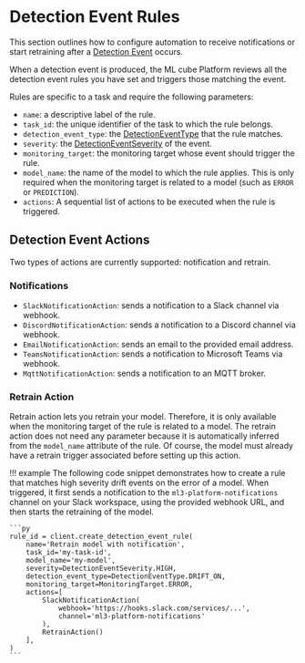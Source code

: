 # Detection Event Rules

This section outlines how to configure automation to receive notifications or start retraining after a [Detection Event] occurs.

When a detection event is produced, the ML cube Platform reviews all the detection event rules you have set 
and triggers those matching the event.

Rules are specific to a task and require the following parameters:

- `name`: a descriptive label of the rule.
- `task_id`: the unique identifier of the task to which the rule belongs.
- `detection_event_type`: the [DetectionEventType] that the rule matches.
- `severity`: the [DetectionEventSeverity] of the event.
- `monitoring_target`: the monitoring target whose event should trigger the rule. 
- `model_name`: the name of the model to which the rule applies. This is only required when the monitoring target is related to a model
  (such as `ERROR` or `PREDICTION`).
- `actions`: A sequential list of actions to be executed when the rule is triggered.

## Detection Event Actions
Two types of actions are currently supported: notification and retrain.

### Notifications
- `SlackNotificationAction`: sends a notification to a Slack channel via webhook.
- `DiscordNotificationAction`: sends a notification to a Discord channel via webhook.
- `EmailNotificationAction`: sends an email to the provided email address.
- `TeamsNotificationAction`: sends a notification to Microsoft Teams via webhook.
- `MqttNotificationAction`: sends a notification to an MQTT broker.

### Retrain Action

Retrain action lets you retrain your model. Therefore, it is only available when the monitoring target of the rule is related to a model.
The retrain action does not need any parameter because it is automatically inferred from the `model_name` attribute of the rule.
Of course, the model must already have a retrain trigger associated before setting up this action.

!!! example
    The following code snippet demonstrates how to create a rule that matches high severity drift events on the error of a model. 
    When triggered, it first sends a notification to the `ml3-platform-notifications` channel on your Slack workspace, using the 
    provided webhook URL, and then starts the retraining of the model.

    ```py
    rule_id = client.create_detection_event_rule(
        name='Retrain model with notification',
        task_id='my-task-id',
        model_name='my-model',
        severity=DetectionEventSeverity.HIGH,
        detection_event_type=DetectionEventType.DRIFT_ON,
        monitoring_target=MonitoringTarget.ERROR,
        actions=[
            SlackNotificationAction(
                webhook='https://hooks.slack.com/services/...',
                channel='ml3-platform-notifications'
            ),
            RetrainAction()
        ],
    )
    ```

[add_historical_data]: ../../api/python/client.md#add_historical_data
[Detection Event]: detection_event.md
[DetectionEventType]: ../../api/python/enums.md#detectioneventtype
[DetectionEventSeverity]: ../../api/python/enums.md#detectioneventseverity